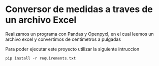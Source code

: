 # Conversor de medidas a traves de un archivo Excel
Realizamos un programa con Pandas y Openpyxl, en el cual leemos un archivo excel y convertimos de centimetros a pulgadas

Para poder ejecutar este proyecto utilizar la siguiente intruccion 

```
pip install -r requirements.txt
```
